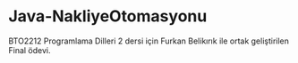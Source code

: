 # Java-NakliyeOtomasyonu
BTO2212 Programlama Dilleri 2 dersi için Furkan Belikırık ile ortak geliştirilen Final ödevi. 
